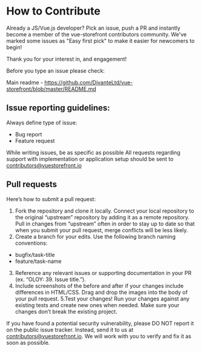 # How to Contribute

Already a JS/Vue.js developer? Pick an issue, push a PR and instantly become a member of the vue-storefront contributors community.
We've marked some issues as "Easy first pick" to make it easier for newcomers to begin!

Thank you for your interest in, and engagement!

Before you type an issue please check:

Main readme - https://github.com/DivanteLtd/vue-storefront/blob/master/README.md

## Issue reporting guidelines:

Always define type of issue:
* Bug report
* Feature request

While writing issues, be as specific as possible
All requests regarding support with implementation or application setup should be sent to contributors@vuestorefront.io

## Pull requests

Here’s how to submit a pull request:

1. Fork the repository and clone it locally. Connect your local repository to the original “upstream” repository by adding it as a remote repository. Pull in changes from “upstream” often in order to stay up to date so that when you submit your pull request, merge conflicts will be less likely.
2. Create a branch for your edits. Use the following branch naming conventions:
 * bugfix/task-title
 * feature/task-name
3. Reference any relevant issues or supporting documentation in your PR (ex. “OLOY: 39. Issue title.”).
4. Include screenshots of the before and after if your changes include differences in HTML/CSS. Drag and drop the images into the body of your pull request.
5.Test your changes! Run your changes against any existing tests and create new ones when needed. Make sure your changes don’t break the existing project.

If you have found a potential security vulnerability, please DO NOT report it on the public issue tracker. Instead, send it to us at contributors@vuestorefront.io. We will work with you to verify and fix it as soon as possible.
